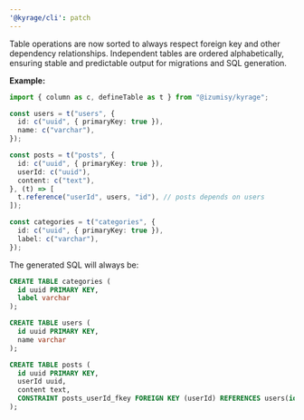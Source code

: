```yaml
---
'@kyrage/cli': patch
---
```


Table operations are now sorted to always respect foreign key and other dependency relationships. Independent tables are ordered alphabetically, ensuring stable and predictable output for migrations and SQL generation.

**Example:**

```typescript
import { column as c, defineTable as t } from "@izumisy/kyrage";

const users = t("users", {
  id: c("uuid", { primaryKey: true }),
  name: c("varchar"),
});

const posts = t("posts", {
  id: c("uuid", { primaryKey: true }),
  userId: c("uuid"),
  content: c("text"),
}, (t) => [
  t.reference("userId", users, "id"), // posts depends on users
]);

const categories = t("categories", {
  id: c("uuid", { primaryKey: true }),
  label: c("varchar"),
});
```

The generated SQL will always be:

```sql
CREATE TABLE categories (
  id uuid PRIMARY KEY,
  label varchar
);

CREATE TABLE users (
  id uuid PRIMARY KEY,
  name varchar
);

CREATE TABLE posts (
  id uuid PRIMARY KEY,
  userId uuid,
  content text,
  CONSTRAINT posts_userId_fkey FOREIGN KEY (userId) REFERENCES users(id)
);
```
